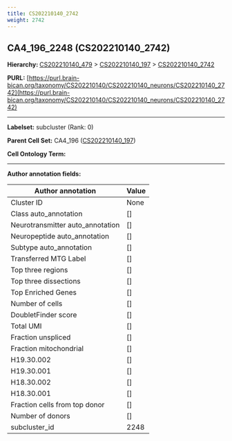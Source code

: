 ```yaml
---
title: CS202210140_2742
weight: 2742
---
```

## CA4_196_2248 (CS202210140_2742)
<b>Hierarchy: </b>
[CS202210140_479](../CS202210140_479) >
[CS202210140_197](../CS202210140_197) >
[CS202210140_2742](../CS202210140_2742)

**PURL:** [https://purl.brain-bican.org/taxonomy/CS202210140/CS202210140_neurons/CS202210140_2742](https://purl.brain-bican.org/taxonomy/CS202210140/CS202210140_neurons/CS202210140_2742)

---


**Labelset:** subcluster (Rank: 0)

**Parent Cell Set:** CA4_196 ([CS202210140_197](../CS202210140_197))



**Cell Ontology Term:** 

[MARKER GENES.]: #


---

[TRANSFERRED ANNOTATIONS.]: #


[AUTHOR ANNOTATION FIELDS.]: #


**Author annotation fields:**

| Author annotation | Value |
|-------------------|-------|
|Cluster ID|None|
|Class auto_annotation|[]|
|Neurotransmitter auto_annotation|[]|
|Neuropeptide auto_annotation|[]|
|Subtype auto_annotation|[]|
|Transferred MTG Label|[]|
|Top three regions|[]|
|Top three dissections|[]|
|Top Enriched Genes|[]|
|Number of cells|[]|
|DoubletFinder score|[]|
|Total UMI|[]|
|Fraction unspliced|[]|
|Fraction mitochondrial|[]|
|H19.30.002|[]|
|H19.30.001|[]|
|H18.30.002|[]|
|H18.30.001|[]|
|Fraction cells from top donor|[]|
|Number of donors|[]|
|subcluster_id|2248|

